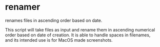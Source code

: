 # renamer
renames files in ascending order based on date. 

This script will take files as input and rename them in ascending numerical order based on date of creation.
It is able to handle spaces in filenames, and its intended use is for MacOS made screenshots.

